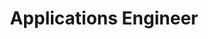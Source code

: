 ---
layout: post
company: VG Systems (formerly Vector General, Inc.)
location: Woodland Hills, CA
duties: Responsible for customer demos and applications benchmark development for interactive 3-D graphics display systems manufacturer. Some key projects included Command and Control for NASA and E-Systems, data reduction and analysis for Boeing and sales support activity involving on-site installations at several key universities.
title: Applications Engineer
dates: May 1977 - Jul 1979
---